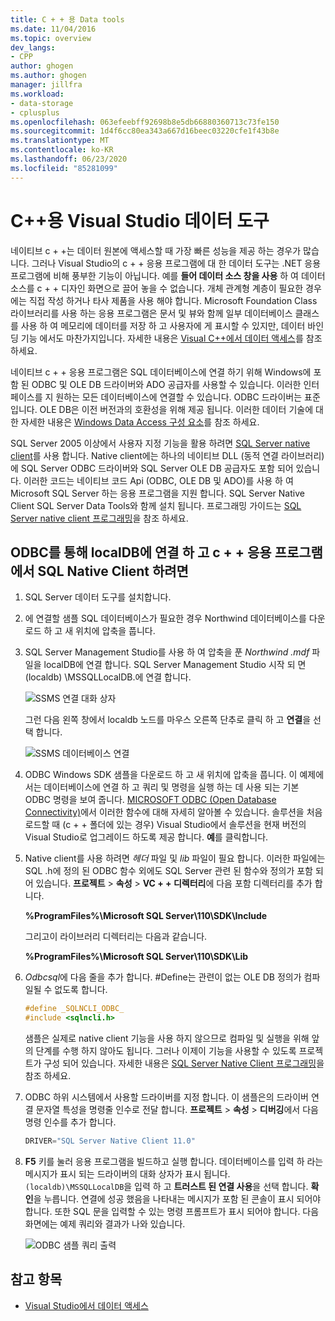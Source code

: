 ```yaml
---
title: C + + 용 Data tools
ms.date: 11/04/2016
ms.topic: overview
dev_langs:
- CPP
author: ghogen
ms.author: ghogen
manager: jillfra
ms.workload:
- data-storage
- cplusplus
ms.openlocfilehash: 063efeebff92698b8e5db66880360713c73fe150
ms.sourcegitcommit: 1d4f6cc80ea343a667d16beec03220cfe1f43b8e
ms.translationtype: MT
ms.contentlocale: ko-KR
ms.lasthandoff: 06/23/2020
ms.locfileid: "85281099"
---
```

# <a name="visual-studio-data-tools-for-c"></a>C++용 Visual Studio 데이터 도구

네이티브 c + +는 데이터 원본에 액세스할 때 가장 빠른 성능을 제공 하는 경우가 많습니다. 그러나 Visual Studio의 c + + 응용 프로그램에 대 한 데이터 도구는 .NET 응용 프로그램에 비해 풍부한 기능이 아닙니다. 예를 **들어 데이터 소스 창을 사용** 하 여 데이터 소스를 c + + 디자인 화면으로 끌어 놓을 수 없습니다. 개체 관계형 계층이 필요한 경우에는 직접 작성 하거나 타사 제품을 사용 해야 합니다. Microsoft Foundation Class 라이브러리를 사용 하는 응용 프로그램은 문서 및 뷰와 함께 일부 데이터베이스 클래스를 사용 하 여 메모리에 데이터를 저장 하 고 사용자에 게 표시할 수 있지만, 데이터 바인딩 기능 에서도 마찬가지입니다. 자세한 내용은 [Visual C++에서 데이터 액세스](/cpp/data/data-access-in-cpp)를 참조 하세요.

네이티브 c + + 응용 프로그램은 SQL 데이터베이스에 연결 하기 위해 Windows에 포함 된 ODBC 및 OLE DB 드라이버와 ADO 공급자를 사용할 수 있습니다. 이러한 인터페이스를 지 원하는 모든 데이터베이스에 연결할 수 있습니다. ODBC 드라이버는 표준입니다. OLE DB은 이전 버전과의 호환성을 위해 제공 됩니다. 이러한 데이터 기술에 대 한 자세한 내용은 [Windows Data Access 구성 요소](/previous-versions/windows/desktop/ms692897(v=vs.85))를 참조 하세요.

SQL Server 2005 이상에서 사용자 지정 기능을 활용 하려면 [SQL Server native client](/sql/relational-databases/native-client/sql-server-native-client)를 사용 합니다. Native client에는 하나의 네이티브 DLL (동적 연결 라이브러리)에 SQL Server ODBC 드라이버와 SQL Server OLE DB 공급자도 포함 되어 있습니다. 이러한 코드는 네이티브 코드 Api (ODBC, OLE DB 및 ADO)를 사용 하 여 Microsoft SQL Server 하는 응용 프로그램을 지원 합니다. SQL Server Native Client SQL Server Data Tools와 함께 설치 됩니다. 프로그래밍 가이드는 [SQL Server native client 프로그래밍](/sql/relational-databases/native-client/sql-server-native-client-programming)을 참조 하세요.

## <a name="to-connect-to-localdb-through-odbc-and-sql-native-client-from-a-c-application"></a>ODBC를 통해 localDB에 연결 하 고 c + + 응용 프로그램에서 SQL Native Client 하려면

1. SQL Server 데이터 도구를 설치합니다.

2. 에 연결할 샘플 SQL 데이터베이스가 필요한 경우 Northwind 데이터베이스를 다운로드 하 고 새 위치에 압축을 풉니다.

3. SQL Server Management Studio를 사용 하 여 압축을 푼 *Northwind .mdf* 파일을 localDB에 연결 합니다. SQL Server Management Studio 시작 되 면 (localdb) \MSSQLLocalDB.에 연결 합니다.

   ![SSMS 연결 대화 상자](../data-tools/media/raddata-ssms-connect-dialog.png)

   그런 다음 왼쪽 창에서 localdb 노드를 마우스 오른쪽 단추로 클릭 하 고 **연결**을 선택 합니다.

   ![SSMS 데이터베이스 연결](../data-tools/media/raddata-ssms-attach-database.png)

4. ODBC Windows SDK 샘플을 다운로드 하 고 새 위치에 압축을 풉니다. 이 예제에서는 데이터베이스에 연결 하 고 쿼리 및 명령을 실행 하는 데 사용 되는 기본 ODBC 명령을 보여 줍니다. [MICROSOFT ODBC (Open Database Connectivity)](/sql/odbc/microsoft-open-database-connectivity-odbc)에서 이러한 함수에 대해 자세히 알아볼 수 있습니다. 솔루션을 처음 로드할 때 (c + + 폴더에 있는 경우) Visual Studio에서 솔루션을 현재 버전의 Visual Studio로 업그레이드 하도록 제공 합니다. **예**를 클릭합니다.

5. Native client를 사용 하려면 *헤더* 파일 및 *lib* 파일이 필요 합니다. 이러한 파일에는 SQL .h에 정의 된 ODBC 함수 외에도 SQL Server 관련 된 함수와 정의가 포함 되어 있습니다. **프로젝트**  >  **속성**  >  **VC + + 디렉터리**에 다음 포함 디렉터리를 추가 합니다.

   **%ProgramFiles%\Microsoft SQL Server\110\SDK\Include**

   그리고이 라이브러리 디렉터리는 다음과 같습니다.

   **%ProgramFiles%\Microsoft SQL Server\110\SDK\Lib**

6. *Odbcsql*에 다음 줄을 추가 합니다. #Define는 관련이 없는 OLE DB 정의가 컴파일될 수 없도록 합니다.

   ```cpp
   #define _SQLNCLI_ODBC_
   #include <sqlncli.h>
   ```

    샘플은 실제로 native client 기능을 사용 하지 않으므로 컴파일 및 실행을 위해 앞의 단계를 수행 하지 않아도 됩니다. 그러나 이제이 기능을 사용할 수 있도록 프로젝트가 구성 되어 있습니다. 자세한 내용은 [SQL Server Native Client 프로그래밍](/sql/relational-databases/native-client/sql-server-native-client)을 참조 하세요.

7. ODBC 하위 시스템에서 사용할 드라이버를 지정 합니다. 이 샘플은의 드라이버 연결 문자열 특성을 명령줄 인수로 전달 합니다. **프로젝트**  >  **속성**  >  **디버깅**에서 다음 명령 인수를 추가 합니다.

   ```cpp
   DRIVER="SQL Server Native Client 11.0"
   ```

8. **F5** 키를 눌러 응용 프로그램을 빌드하고 실행 합니다. 데이터베이스를 입력 하 라는 메시지가 표시 되는 드라이버의 대화 상자가 표시 됩니다. `(localdb)\MSSQLLocalDB`을 입력 하 고 **트러스트 된 연결 사용**을 선택 합니다. **확인**을 누릅니다. 연결에 성공 했음을 나타내는 메시지가 포함 된 콘솔이 표시 되어야 합니다. 또한 SQL 문을 입력할 수 있는 명령 프롬프트가 표시 되어야 합니다. 다음 화면에는 예제 쿼리와 결과가 나와 있습니다.

   ![ODBC 샘플 쿼리 출력](../data-tools/media/raddata-odbc-sample-query-output.png)

## <a name="see-also"></a>참고 항목

- [Visual Studio에서 데이터 액세스](../data-tools/accessing-data-in-visual-studio.md)
